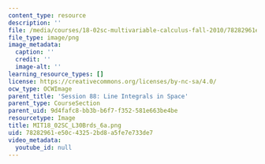 ```yaml
---
content_type: resource
description: ''
file: /media/courses/18-02sc-multivariable-calculus-fall-2010/78282961e50c43252bd8a5fe7e733de7_MIT18_02SC_L30Brds_6a.png
file_type: image/png
image_metadata:
  caption: ''
  credit: ''
  image-alt: ''
learning_resource_types: []
license: https://creativecommons.org/licenses/by-nc-sa/4.0/
ocw_type: OCWImage
parent_title: 'Session 88: Line Integrals in Space'
parent_type: CourseSection
parent_uid: 9d4fafc8-bb3b-b6f7-f352-581e663be4be
resourcetype: Image
title: MIT18_02SC_L30Brds_6a.png
uid: 78282961-e50c-4325-2bd8-a5fe7e733de7
video_metadata:
  youtube_id: null
---
```

